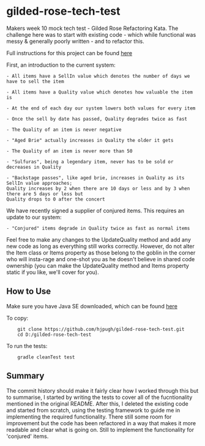 # gilded-rose-tech-test

Makers week 10 mock tech test - Gilded Rose Refactoring Kata. The challenge here was to start with existing code - which while functional was messy & generally poorly written - and to refactor this.

Full instructions for this project can be found [here](https://github.com/emilybache/GildedRose-Refactoring-Kata)

First, an introduction to the current system:

    - All items have a SellIn value which denotes the number of days we have to sell the item

    - All items have a Quality value which denotes how valuable the item is

    - At the end of each day our system lowers both values for every item

    - Once the sell by date has passed, Quality degrades twice as fast

    - The Quality of an item is never negative

    - "Aged Brie" actually increases in Quality the older it gets

    - The Quality of an item is never more than 50

    - "Sulfuras", being a legendary item, never has to be sold or decreases in Quality

    - "Backstage passes", like aged brie, increases in Quality as its SellIn value approaches;
    Quality increases by 2 when there are 10 days or less and by 3 when there are 5 days or less but
    Quality drops to 0 after the concert

We have recently signed a supplier of conjured items. This requires an update to our system:

    - "Conjured" items degrade in Quality twice as fast as normal items

Feel free to make any changes to the UpdateQuality method and add any new code as long as everything
still works correctly. However, do not alter the Item class or Items property as those belong to the
goblin in the corner who will insta-rage and one-shot you as he doesn't believe in shared code
ownership (you can make the UpdateQuality method and Items property static if you like, we'll cover
for you).

## How to Use

Make sure you have Java SE downloaded, which can be found [here](https://www.oracle.com/technetwork/java/javase/downloads/index.html)

To copy:

```
    git clone https://github.com/hjpugh/gilded-rose-tech-test.git
    cd D:/gilded-rose-tech-test
```

To run the tests:

```
    gradle cleanTest test
```

## Summary

The commit history should make it fairly clear how I worked through this but to summarise, I started by writing the tests to cover all of the fucntionality mentioned in the original README. After this, I deleted the existing code and started from scratch, using the testing framework to guide me in implementing the required functionality. There still some room for improvement but the code has been refactored in a way that makes it more readable and clear what is going on. Still to implement the functionality for 'conjured' items.
